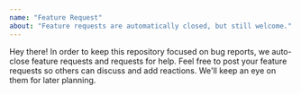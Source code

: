 ```yaml
---
name: "Feature Request"
about: "Feature requests are automatically closed, but still welcome."
---
```


Hey there! In order to keep this repository focused on bug reports, we auto-close feature requests and requests for help. Feel free to  post your feature requests so others can discuss and add reactions. We'll keep an eye on them for later planning.
